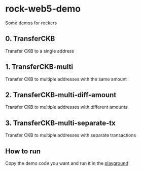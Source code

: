 # rock-web5-demo
Some demos for rockers

## 0. TransferCKB
Transfer CKB to a single address

## 1. TransferCKB-multi
Transfer CKB to multiple addresses with the same amount

## 2. TransferCKB-multi-diff-amount
Transfer CKB to multiple addresses with different amounts

## 3. TransferCKB-multi-separate-tx
Transfer CKB to multiple addresses with separate transactions

## How to run
Copy the demo code you want and run it in the [playground](https://live.ckbccc.com/)